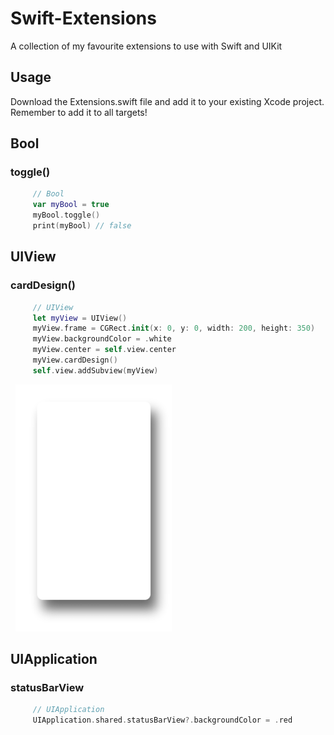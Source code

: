 # Swift-Extensions
A collection of my favourite extensions to use with Swift and UIKit

## Usage
Download the Extensions.swift file and add it to your existing Xcode project. Remember to add it to all targets!

## Bool
### toggle()
   ```swift
        // Bool
        var myBool = true
        myBool.toggle()
        print(myBool) // false
   ```
  
## UIView
### cardDesign()
   ```swift
        // UIView
        let myView = UIView()
        myView.frame = CGRect.init(x: 0, y: 0, width: 200, height: 350)
        myView.backgroundColor = .white
        myView.center = self.view.center
        myView.cardDesign()
        self.view.addSubview(myView)
   ```
   ![Screenshot](README%20Images/shadow.png)

## UIApplication
### statusBarView
   ```swift
        // UIApplication
        UIApplication.shared.statusBarView?.backgroundColor = .red
   ```
  
